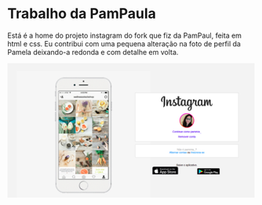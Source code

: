 # Trabalho da PamPaula

Está é a home do projeto instagram do fork que fiz da PamPaul, feita em html e css. Eu contribui com uma pequena alteração na foto de perfil da Pamela deixando-a redonda e com detalhe em volta.

![home pam](https://github.com/dianasantos-ip/pag_insta/blob/master/img/home-pam.png)

